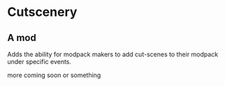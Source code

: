 # Cutscenery

## A mod

Adds the ability for modpack makers to add cut-scenes to their modpack under specific events.

more coming soon or something
